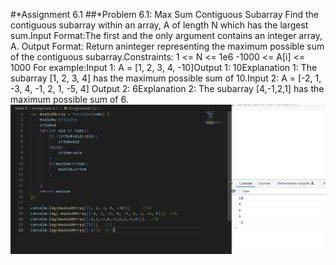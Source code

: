 #*Assignment 6.1
##*Problem 6.1: Max Sum Contiguous Subarray
Find the contiguous subarray within an array, A of length N which has the largest sum.Input Format:The first and the only argument contains an integer array, A. Output Format: Return aninteger representing the maximum possible sum of the contiguous subarray.Constraints: 1 <= N <= 1e6 -1000 <= A[i] <= 1000 For example:Input 1: A = [1, 2, 3, 4, -10]Output 1: 10Explanation 1: The subarray [1, 2, 3, 4] has the maximum possible sum of 10.Input 2: A = [-2, 1, -3, 4, -1, 2, 1, -5, 4] Output 2: 6Explanation 2: The subarray [4,-1,2,1] has the maximum possible sum of 6.
![img](./Screenshot.PNG)
